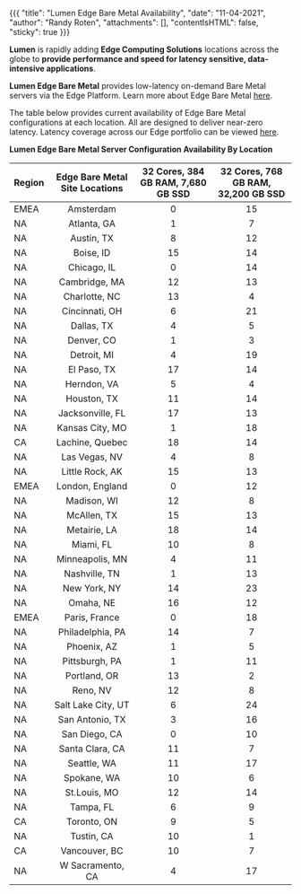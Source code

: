 {{{
  "title": "Lumen Edge Bare Metal Availability",
  "date": "11-04-2021",
  "author": "Randy Roten",
  "attachments": [],
  "contentIsHTML": false,
  "sticky": true
}}}

**Lumen** is rapidly adding **Edge Computing Solutions** locations across the globe to **provide performance and speed for latency sensitive, data-intensive applications**.

**Lumen Edge Bare Metal** provides low-latency on-demand Bare Metal servers via the Edge Platform. Learn more about Edge Bare Metal [here](/edge-computing-solutions/edge-bare-metal/).

The table below provides current availability of Edge Bare Metal configurations at each location. All are designed to deliver near-zero latency. Latency coverage across our Edge portfolio can be viewed [here](https://www.lumen.com/en-us/resources/network-maps.html#edge-roadmap).

**Lumen Edge Bare Metal Server Configuration Availability By Location**

**Region**|**Edge Bare Metal Site Locations**|**32 Cores, 384 GB RAM, 7,680 GB SSD**|**32 Cores, 768 GB RAM, 32,200 GB SSD**
|:--------|:-----------:|:------------:|:-------------------:|
EMEA|Amsterdam|0|15
NA|Atlanta, GA|1|7
NA|Austin, TX|8|12
NA|Boise, ID|15|14
NA|Chicago, IL|0|14
NA|Cambridge, MA|12|13
NA|Charlotte, NC|13|4
NA|Cincinnati, OH|6|21
NA|Dallas, TX|4|5
NA|Denver, CO|1|3
NA|Detroit, MI|4|19
NA|El Paso, TX|17|14
NA|Herndon, VA|5|4
NA|Houston, TX|11|14
NA|Jacksonville, FL|17|13
NA|Kansas City, MO|1|18
CA|Lachine, Quebec|18|14
NA|Las Vegas, NV|4|8
NA|Little Rock, AK|15|13
EMEA|London, England|0|12
NA|Madison, WI|12|8
NA|McAllen, TX|15|13
NA|Metairie, LA|18|14
NA|Miami, FL|10|8
NA|Minneapolis, MN|4|11
NA|Nashville, TN|1|13
NA|New York, NY|14|23
NA|Omaha, NE|16|12
EMEA|Paris, France|0|18
NA|Philadelphia, PA|14|7
NA|Phoenix, AZ|1|5
NA|Pittsburgh, PA|1|11
NA|Portland, OR|13|2
NA|Reno, NV|12|8
NA|Salt Lake City, UT|6|24
NA|San Antonio, TX|3|16
NA|San Diego, CA|0|10
NA|Santa Clara, CA|11|7
NA|Seattle, WA|11|17
NA|Spokane, WA|10|6
NA|St.Louis, MO|12|14
NA|Tampa, FL|6|9
CA|Toronto, ON|9|5
NA|Tustin, CA|10|1
CA|Vancouver, BC|10|7
NA|W Sacramento, CA|4|17
